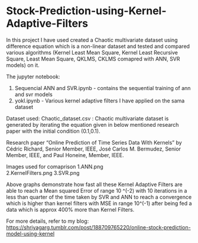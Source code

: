 # Stock-Prediction-using-Kernel-Adaptive-Filters

In this project I have used created a Chaotic multivariate dataset using difference equation which is a non-linear dataset and tested and compared various algorithms (Kernel Least Mean Square, Kernel Least Recursive Square, Least Mean Square, QKLMS, CKLMS comapred with ANN, SVR models) on it.
  

The jupyter notebook:
  1. Sequencial ANN and SVR.ipynb - contains the sequential training of ann and svr models
  2. yokl.ipynb - Various kernel adaptive filters I have applied on the sama dataset
  
Dataset used: 
  Chaotic_dataset.csv : Chaotic multivariate dataset is generated  by  iterating the equation given in below mentioned research paper with the initial condition  (0.1,0.1).
  
  Research paper “Online Prediction of Time Series Data With Kernels” by Cédric Richard, Senior Member, IEEE, José Carlos M. Bermudez, Senior Member, IEEE, and Paul Honeine, Member, IEEE.  
  
  
Images used for comaprison
  1.ANN.png 	
  2.KernelFilters.png
  3.SVR.png
  
Above graphs demonstrate how fast all these Kernel Adaptive Filters are able to reach a Mean squared Error of range 10 ^(-2) with 10 iterations in a less than quarter of the time taken by SVR and ANN to reach a convergence which is higher than kernel filters with MSE in range 10^(-1) after being fed a data which is approx 400% more than Kernel Filters.

For more details, refer to my blog: 
https://shriyagarg.tumblr.com/post/188709765220/online-stock-prediction-model-using-kernel
  
  

